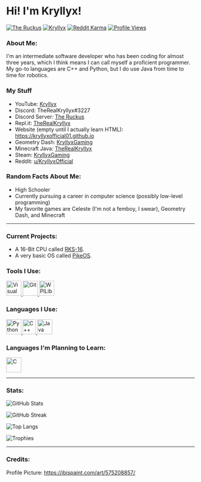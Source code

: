 # Hi! I'm Kryllyx!

[![The Ruckus](https://dcbadge.vercel.app/api/server/MDTF5eGUAC?style=flat&theme=default-inverted)](https://discord.gg/MDTF5eGUAC)
[![Kryllyx](https://img.shields.io/youtube/channel/subscribers/UCCvt5Su0rBOPYp17EptU5Sg?style=flat&label=Subscribers&color=FF0000&logo=YouTube)](https://m.youtube.com/channel/UCCvt5Su0rBOPYp17EptU5Sg)
[![Reddit Karma](https://img.shields.io/reddit/user-karma/combined/kryllyxofficial?color=FF4500&logo=Reddit&logoColor=FFFFFF)](https://www.reddit.com/user/KryllyxOfficial)
[![Profile Views](https://komarev.com/ghpvc/?username=kryllyxoffical01&style=flat&color=blue&label=Profile%20Views)](https://github.com/kryllyxofficial01)

### About Me:
I'm an intermediate software developer who has been coding for almost three years, which I think means I can call myself a proficient programmer. My go-to languages are C++ and Python, but I do use Java from time to time for robotics.

### My Stuff
- YouTube: [Kryllyx](https://www.youtube.com/channel/UCCvt5Su0rBOPYp17EptU5Sg)
- Discord: TheRealKryllyx#3227
- Discord Server: [The Ruckus](https://discord.gg/MDTF5eGUAC)
- Repl.it: [TheRealKryllyx](https://replit.com/@therealkryllyx)
- Website (empty until I actually learn HTML): https://kryllyxofficial01.github.io
- Geometry Dash: [KryllyxGaming](https://gdbrowser.com/u/kryllyxgaming)
- Minecraft Java: [TheRealKryllyx](https://namemc.com/profile/TheRealKryllyx.1)
- Steam: [KryllyxGaming](https://steamcommunity.com/id/KryllyxGaming)
- Reddit: [u/KryllyxOfficial](https://www.reddit.com/user/KryllyxOfficial)

### Random Facts About Me:
- High Schooler
- Currently pursuing a career in computer science (possibly low-level programming)
- My favorite games are Celeste (I'm not a femboy, I swear), Geometry Dash, and Minecraft

---

### Current Projects:
- A 16-Bit CPU called [RKS-16](https://github.com/kryllyxofficial01/RKS-16).
- A very basic OS called [PikeOS](https://github.com/kryllyxofficial01/PikeOS).

### Tools I Use:
<p align="left">
<a href="https://code.visualstudio.com">
  <img src="https://cdn.jsdelivr.net/gh/devicons/devicon/icons/vscode/vscode-original.svg" height="40" width="40" alt="Visual Studio Code">
</a>
<a href="https://git-scm.com/?scrlybrkr=2a887914">
  <img src="https://cdn.jsdelivr.net/gh/devicons/devicon/icons/git/git-plain.svg" height="40" width="40" alt="Git">
</a>
<a href="https://wpilib.org">
  <img src="https://user-images.githubusercontent.com/97801783/185406854-6c7efe05-8cfa-431b-9653-b1448681850c.png" height="40" width="40" alt="WPILib">
</a>

### Languages I Use:
<p align="left">
<a href="https://www.python.org">
  <img src="https://cdn.jsdelivr.net/gh/devicons/devicon/icons/python/python-original.svg" height="40" width="40" alt="Python">
</a>
<a href="https://cplusplus.com">
  <img src="https://user-images.githubusercontent.com/42747200/46140125-da084900-c26d-11e8-8ea7-c45ae6306309.png" height="40" width="35" alt="C++">
</a>
<a href="https://www.java.com/en">
  <img src="https://cdn.jsdelivr.net/gh/devicons/devicon/icons/java/java-original.svg" height="40" width="40" alt="Java">
</a>

### Languages I'm Planning to Learn:
<p align="left">
<a href="https://m.youtube.com/watch?v=dQw4w9WgXcQ">
  <img src="https://cdn.jsdelivr.net/gh/devicons/devicon/icons/c/c-original.svg" height="40" width="40" alt="C">
</a>

---

### Stats:
![GitHub Stats](https://github-readme-stats.vercel.app/api?username=kryllyxofficial01&theme=react&count_private=true&custom_title=GitHub%20Stats&disable_animations=true)

![GitHub Streak](https://streak-stats.demolab.com?user=kryllyxofficial01&theme=react)

![Top Langs](https://github-readme-stats.vercel.app/api/top-langs/?username=kryllyxofficial01&theme=react&hide=Dockerfile,Makefile&layout=compact)

![Trophies](https://github-profile-trophy.vercel.app/?username=kryllyxofficial01&theme=algolia&)

---
  
### Credits:
Profile Picture: https://ibispaint.com/art/575208857/
